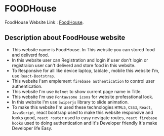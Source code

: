
# FOODHouse

FoodHouse Website Link : [FoodHouse](https://food-warehouse-6436d.web.app/).

## Description about FoodHouse website
- This website name is FoodHouse. In This website you can stored food and deliverd food.
- In this website user can Registration and login if user don't login or registraion user can't deliverd and store food in this website.
- To Responsive for all  like device laptop, tablate , mobile this website I'm, use `React-Bootstrap`.
- This website I'am emplement `firebase authentication` to control user authentication.
- This website I'm use `Helmet` to show current page name in Title.
- This website I'm use `Fontawsome icons` for website professtional look.
- In this website I'm use `Swiperjs` library to slide animation.  
- To make this website I'm used these technologies `HTML5`, `CSS3`, `React`, `JavaScript`, react bootsrap used to make this website responsive and looks good, `react router` used to easy nevigate routes, `react firebase hooks` used to doing authentication and It's Developer friendly It's make Developer life Easy.  